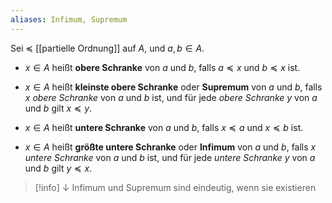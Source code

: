 ```yaml
---
aliases: Infimum, Supremum
---
```


Sei $\preceq$ [[partielle Ordnung]] auf $A$, und $a, b ∈ A$. 

- $x ∈ A$ heißt **obere Schranke** von $a$ und $b$, falls $a \preceq x$ und $b \preceq x$ ist. 

- $x ∈ A$ heißt **kleinste obere Schranke** oder **Supremum** von $a$ und $b$, falls $x$ *obere Schranke* von $a$ und $b$ ist, und für jede *obere Schranke*  $y$ von $a$ und $b$ gilt $x \preceq y$. 

- $x ∈ A$ heißt **untere Schranke** von $a$ und $b$, falls $x \preceq a$ und $x \preceq b$ ist. 

- $x ∈ A$ heißt **größte untere Schranke** oder **Infimum** von $a$ und $b$, falls $x$ *untere Schranke* von $a$ und $b$ ist, und für jede *untere Schranke*  $y$ von $a$ und $b$ gilt $y \preceq x$. 


>[!info] $\downarrow$
Infimum und Supremum sind eindeutig, wenn sie existieren
